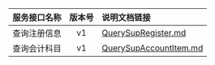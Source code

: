   
| 服务接口名称 | 版本号 | 说明文档链接 |  
| :----------------- | :-----: | :---------------- |  
| 查询注册信息 | v1 | [QuerySupRegister.md](https://gitee.com/leslieleslie/gitMd/blob/master/EpeisSupp/SupCommServer/QuerySupRegister.md) |  
| 查询会计科目 | v1 | [QuerySupAccountItem.md](https://gitee.com/leslieleslie/gitMd/blob/master/EpeisSupp/SupCommServer/QuerySupAccountItem.md) |  
  
